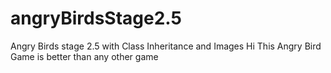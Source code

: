 # angryBirdsStage2.5
Angry Birds stage 2.5 with Class Inheritance and Images
Hi
This Angry Bird Game is better than any other game
